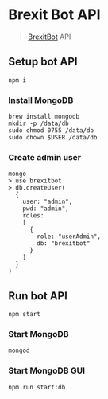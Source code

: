 # Brexit Bot API

> [BrexitBot](https://github.com/lukehedger/brexit-bot) API

## Setup bot API
```
npm i
```

### Install MongoDB
```
brew install mongodb
mkdir -p /data/db
sudo chmod 0755 /data/db
sudo chown $USER /data/db
```

### Create admin user
```
mongo
> use brexitbot
> db.createUser(
  {
    user: "admin",
    pwd: "admin",
    roles:
    [
      {
        role: "userAdmin",
        db: "brexitbot"
      }
    ]
  }
)
```

## Run bot API
```
npm start
```

### Start MongoDB
```
mongod
```

### Start MongoDB GUI
```
npm run start:db
```
